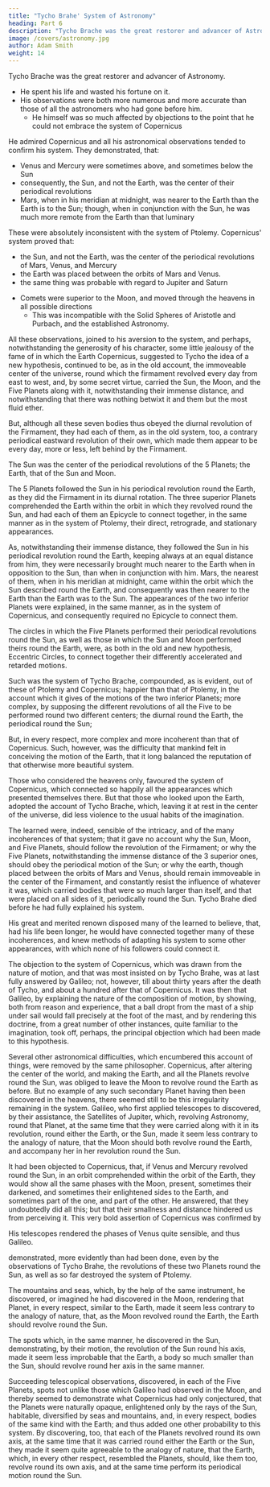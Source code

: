 ```yaml
---
title: "Tycho Brahe' System of Astronomy"
heading: Part 6
description: "Tycho Brache was the great restorer and advancer of Astronomy."
image: /covers/astronomy.jpg
author: Adam Smith
weight: 14
---
```



Tycho Brache was the great restorer and advancer of Astronomy. 
- He spent his life and wasted his fortune on it.
- His observations were both more numerous and more accurate than those of all the astronomers who had gone before him. 
  - He himself was so much affected by objections to the point that he could not embrace the system of Copernicus

He admired Copernicus and all his astronomical observations tended to confirm his system. They demonstrated, that:
- Venus and Mercury were sometimes above, and sometimes below the Sun
- consequently, the Sun, and not the Earth, was the center of their periodical revolutions
- Mars, when in his meridian at midnight, was nearer to the Earth than the Earth is to the Sun; though, when in conjunction with the Sun, he was much more remote from the Earth than that luminary

These were absolutely inconsistent with the system of Ptolemy. Copernicus' system proved that:
- the Sun, and not the Earth, was the center of the periodical revolutions of Mars, Venus, and Mercury
- the Earth was placed between the orbits of Mars and Venus. 
- the same thing was probable with regard to Jupiter and Saturn
<!-- ; that they, too, revolved round the Sun; and that, therefore, the Sun, if not the center of the universe, was at least, that of the planetary system.  -->
- Comets were superior to the Moon, and moved through the heavens in all possible directions
  - This was incompatible with the Solid Spheres of Aristotle and Purbach, and the established Astronomy.

All these observations, joined to his aversion to the system, and perhaps, notwithstanding the generosity of his character, some little jealousy of the fame of in which the Earth Copernicus, suggested to Tycho the idea of a new hypothesis, continued to be, as in the old account, the immoveable center of the universe, round which the firmament revolved every day from east to west, and, by some secret virtue, carried the Sun, the Moon, and the Five Planets along with it, notwithstanding their immense distance, and notwithstanding that there was nothing betwixt it and them but the most fluid ether. 

But, although all these seven bodies thus obeyed the diurnal revolution of the Firmament, they had each of them, as in the old system, too, a
contrary periodical eastward revolution of their own, which made them appear to be every day, more or less, left behind by the Firmament. 

The Sun was the center of the periodical revolutions of the 5 Planets; the Earth, that of the Sun and Moon. 

The 5 Planets followed the Sun in his periodical revolution round the Earth, as they did the Firmament in its diurnal rotation. The three superior Planets comprehended the Earth within the orbit in which they revolved round the Sun, and had each of them an Epicycle to connect together, in the same manner as in the system of Ptolemy, their direct, retrograde, and stationary appearances. 

As, notwithstanding their immense distance, they followed the Sun in his periodical revolution round the Earth, keeping always at an
equal distance from him, they were necessarily brought much nearer to the Earth when in opposition to the Sun, than when in conjunction with him. Mars, the nearest of them,
when in his meridian at midnight, came within the orbit which the Sun described round the Earth, and consequently was then nearer to the Earth than the Earth was to the
Sun. The appearances of the two inferior Planets were explained, in the same manner, as in the system of Copernicus, and consequently required no Epicycle to connect them.

The circles in which the Five Planets performed their periodical revolutions round the Sun, as well as those in which the Sun and Moon performed theirs round the Earth,
were, as both in the old and new hypothesis, Eccentric Circles, to connect together their differently accelerated and retarded motions.

Such was the system of Tycho Brache, compounded, as is evident, out of these of Ptolemy and Copernicus; happier than that of Ptolemy, in the account which it gives of the motions of the two inferior Planets; more complex, by supposing the different revolutions of all the Five to be performed round two different centers; the diurnal round the Earth, the periodical round the Sun; 

But, in every respect, more complex and more incoherent than that of Copernicus. Such, however, was the difficulty that mankind felt in conceiving the motion of the Earth, that it long balanced the reputation of that otherwise more beautiful system.

Those who considered the heavens only, favoured the system of Copernicus, which connected so happily all the appearances which presented themselves there. But that those who looked upon the Earth, adopted the account of Tycho Brache, which, leaving it at rest in the center of the universe, did less violence to the usual habits of the imagination. 

The learned were, indeed, sensible of the intricacy, and of the many incoherences of that system; that it gave no account why the Sun, Moon, and Five Planets, should follow the revolution of the Firmament; or why the Five Planets, notwithstanding the immense distance of the 3 superior ones, should obey the periodical motion of the Sun; or why the earth, though placed between the orbits of Mars and Venus, should remain immoveable in the center of the Firmament, and constantly resist the influence of whatever it was, which carried bodies that were so much larger than itself, and that were placed on all sides of it, periodically round the Sun. Tycho Brahe died before he had fully explained his system. 

His great and merited renown disposed many of the learned to believe, that, had his life been longer, he would have connected together many of these incoherences,
and knew methods of adapting his system to some other appearances, with which none of his followers could connect it.

The objection to the system of Copernicus, which was drawn from the nature of motion, and that was most insisted on by Tycho Brahe, was at last fully answered by Galileo; not, however, till about thirty years after the death of Tycho, and about a hundred after that of Copernicus. It was then that Galileo, by explaining the nature of the composition of motion, by showing, both from reason and experience, that a ball dropt from the mast of a ship under sail would fall precisely at the foot of the mast, and by rendering this doctrine, from a great number of other instances, quite familiar to the imagination, took off, perhaps, the principal objection which had been made to this hypothesis.

Several other astronomical difficulties, which encumbered this account of things, were removed by the same philosopher. Copernicus, after altering the center of the world,
and making the Earth, and all the Planets revolve round the Sun, was obliged to leave the Moon to revolve round the Earth as before. But no example of any such secondary
Planet having then been discovered in the heavens, there seemed still to be this irregularity remaining in the system. Galileo, who first applied telescopes to discovered, by their assistance, the Satellites of Jupiter, which, revolving Astronomy, round that Planet, at the same time that they were carried along with it in its revolution, round either the Earth, or the Sun, made it seem less contrary to the analogy of nature, that the Moon should both revolve round the Earth, and accompany her in her
revolution round the Sun.

It had been objected to Copernicus, that, if Venus and Mercury revolved round the Sun, in an orbit comprehended within the orbit of the Earth, they would show all the same
phases with the Moon, present, sometimes their darkened, and sometimes their enlightened sides to the Earth, and sometimes part of the one, and part of the other. He
answered, that they undoubtedly did all this; but that their smallness and distance hindered us from perceiving it. This very bold assertion of Copernicus was confirmed by

His telescopes rendered the phases of Venus quite sensible, and thus Galileo.

demonstrated, more evidently than had been done, even by the observations of Tycho Brahe, the revolutions of these two Planets round the Sun, as well as so far destroyed
the system of Ptolemy.

The mountains and seas, which, by the help of the same instrument, he discovered, or imagined he had discovered in the Moon, rendering that Planet, in every respect, similar to the Earth, made it seem less contrary to the analogy of nature, that, as the Moon revolved round the Earth, the Earth should revolve round the Sun.

The spots which, in the same manner, he discovered in the Sun, demonstrating, by their motion, the revolution of the Sun round his axis, made it seem less improbable that the Earth, a body so much smaller than the Sun, should revolve round her axis in the same manner.

Succeeding telescopical observations, discovered, in each of the Five Planets, spots not unlike those which Galileo had observed in the Moon, and thereby seemed to demonstrate what Copernicus had only conjectured, that the Planets were naturally opaque, enlightened only by the rays of the Sun, habitable, diversified by seas and mountains, and, in every respect, bodies of the same kind with the Earth; and thus added one other probability to this system. By discovering, too, that each of the Planets revolved round its own axis, at the same time that it was carried round either the Earth or the Sun, they made it seem quite agreeable to the analogy of nature, that the Earth, which, in every other respect, resembled the Planets, should, like them too, revolve round its own axis, and at the same time perform its periodical motion round the Sun.
